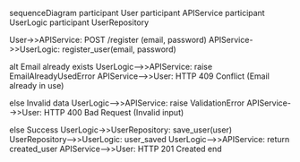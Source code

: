 sequenceDiagram
participant User
participant APIService
participant UserLogic
participant UserRepository

User->>APIService: POST /register (email, password)
APIService->>UserLogic: register_user(email, password)

alt Email already exists
    UserLogic-->>APIService: raise EmailAlreadyUsedError
    APIService-->>User: HTTP 409 Conflict (Email already in use)

else Invalid data
    UserLogic-->>APIService: raise ValidationError
    APIService-->>User: HTTP 400 Bad Request (Invalid input)

else Success
    UserLogic->>UserRepository: save_user(user)
    UserRepository-->>UserLogic: user_saved
    UserLogic-->>APIService: return created_user
    APIService-->>User: HTTP 201 Created
end
